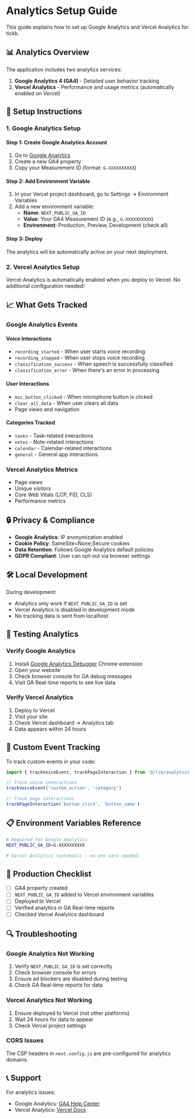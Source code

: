 # Analytics Setup Guide

This guide explains how to set up Google Analytics and Vercel Analytics for tickk.

## 📊 Analytics Overview

The application includes two analytics services:

1. **Google Analytics 4 (GA4)** - Detailed user behavior tracking
2. **Vercel Analytics** - Performance and usage metrics (automatically enabled on Vercel)

## 🔧 Setup Instructions

### 1. Google Analytics Setup

#### Step 1: Create Google Analytics Account
1. Go to [Google Analytics](https://analytics.google.com/)
2. Create a new GA4 property
3. Copy your Measurement ID (format: `G-XXXXXXXXXX`)

#### Step 2: Add Environment Variable
1. In your Vercel project dashboard, go to Settings → Environment Variables
2. Add a new environment variable:
   - **Name**: `NEXT_PUBLIC_GA_ID`
   - **Value**: Your GA4 Measurement ID (e.g., `G-XXXXXXXXXX`)
   - **Environment**: Production, Preview, Development (check all)

#### Step 3: Deploy
The analytics will be automatically active on your next deployment.

### 2. Vercel Analytics Setup

Vercel Analytics is automatically enabled when you deploy to Vercel. No additional configuration needed!

## 📈 What Gets Tracked

### Google Analytics Events

#### Voice Interactions
- `recording_started` - When user starts voice recording
- `recording_stopped` - When user stops voice recording  
- `classification_success` - When speech is successfully classified
- `classification_error` - When there's an error in processing

#### User Interactions
- `mic_button_clicked` - When microphone button is clicked
- `clear_all_data` - When user clears all data
- Page views and navigation

#### Categories Tracked
- `tasks` - Task-related interactions
- `notes` - Note-related interactions  
- `calendar` - Calendar-related interactions
- `general` - General app interactions

### Vercel Analytics Metrics
- Page views
- Unique visitors
- Core Web Vitals (LCP, FID, CLS)
- Performance metrics

## 🔒 Privacy & Compliance

- **Google Analytics**: IP anonymization enabled
- **Cookie Policy**: SameSite=None;Secure cookies
- **Data Retention**: Follows Google Analytics default policies
- **GDPR Compliant**: User can opt-out via browser settings

## 🛠️ Local Development

During development:
- Analytics only work if `NEXT_PUBLIC_GA_ID` is set
- Vercel Analytics is disabled in development mode
- No tracking data is sent from localhost

## 📱 Testing Analytics

### Verify Google Analytics
1. Install [Google Analytics Debugger](https://chrome.google.com/webstore/detail/google-analytics-debugger/jnkmfdileelhofjcijamephohjechhna) Chrome extension
2. Open your website
3. Check browser console for GA debug messages
4. Visit GA Real-time reports to see live data

### Verify Vercel Analytics
1. Deploy to Vercel
2. Visit your site
3. Check Vercel dashboard → Analytics tab
4. Data appears within 24 hours

## 🔧 Custom Event Tracking

To track custom events in your code:

```typescript
import { trackVoiceEvent, trackPageInteraction } from '@/lib/analytics'

// Track voice interactions
trackVoiceEvent('custom_action', 'category')

// Track page interactions  
trackPageInteraction('button_click', 'button_name')
```

## 📋 Environment Variables Reference

```bash
# Required for Google Analytics
NEXT_PUBLIC_GA_ID=G-XXXXXXXXXX

# Vercel Analytics (automatic - no env vars needed)
```

## 🚀 Production Checklist

- [ ] GA4 property created
- [ ] `NEXT_PUBLIC_GA_ID` added to Vercel environment variables
- [ ] Deployed to Vercel
- [ ] Verified analytics in GA Real-time reports
- [ ] Checked Vercel Analytics dashboard

## 🔍 Troubleshooting

### Google Analytics Not Working
1. Verify `NEXT_PUBLIC_GA_ID` is set correctly
2. Check browser console for errors
3. Ensure ad blockers are disabled during testing
4. Check GA Real-time reports for data

### Vercel Analytics Not Working
1. Ensure deployed to Vercel (not other platforms)
2. Wait 24 hours for data to appear
3. Check Vercel project settings

### CORS Issues
The CSP headers in `next.config.js` are pre-configured for analytics domains.

## 📞 Support

For analytics issues:
- Google Analytics: [GA4 Help Center](https://support.google.com/analytics/)
- Vercel Analytics: [Vercel Docs](https://vercel.com/docs/analytics)
